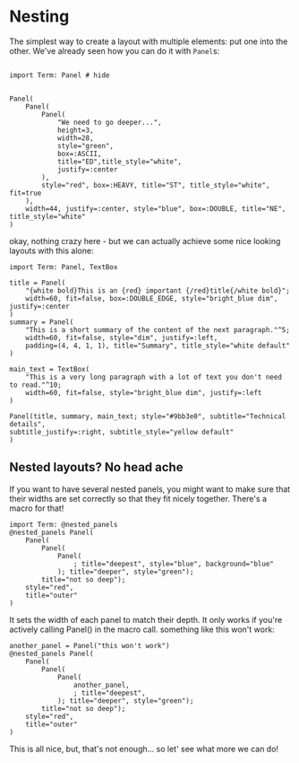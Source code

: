 # Nesting

The simplest way to create a layout with multiple elements: put one into the other.
We've already seen how you can do it with `Panel`s:

```@example nesting

import Term: Panel # hide


Panel(
    Panel(
        Panel(
            "We need to go deeper...",
            height=3,
            width=28,
            style="green",
            box=:ASCII,
            title="ED",title_style="white",
            justify=:center
        ),
        style="red", box=:HEAVY, title="ST", title_style="white", fit=true
    ),
    width=44, justify=:center, style="blue", box=:DOUBLE, title="NE", title_style="white"
)

```


okay, nothing crazy here - but we can actually achieve some nice looking layouts with this alone:

```@example nesting
import Term: Panel, TextBox

title = Panel(
    "{white bold}This is an {red} important {/red}title{/white bold}";
    width=60, fit=false, box=:DOUBLE_EDGE, style="bright_blue dim", justify=:center
)
summary = Panel(
    "This is a short summary of the content of the next paragraph."^5;
    width=60, fit=false, style="dim", justify=:left,
    padding=(4, 4, 1, 1), title="Summary", title_style="white default"
)

main_text = TextBox(
    "This is a very long paragraph with a lot of text you don't need to read."^10;
    width=60, fit=false, style="bright_blue dim", justify=:left
)

Panel(title, summary, main_text; style="#9bb3e0", subtitle="Technical details", 
subtitle_justify=:right, subtitle_style="yellow default"
)
```

## Nested layouts? No head ache
If you want to have several nested panels, you might want to make sure that their widths are set correctly so that they fit nicely together. There's a macro for that!

```@example nesting
import Term: @nested_panels
@nested_panels Panel(
    Panel(
        Panel(
            Panel(
                ; title="deepest", style="blue", background="blue"
            ); title="deeper", style="green");
        title="not so deep");
    style="red",
    title="outer"
) 
```
It sets the width of each panel to match their depth. It only works if you're actively calling Panel() in the macro call.
something like this won't work:
```@example nesting
another_panel = Panel("this won't work")
@nested_panels Panel(
    Panel(
        Panel(
            Panel(
                another_panel,
                ; title="deepest", 
            ); title="deeper", style="green");
        title="not so deep");
    style="red",
    title="outer"
) 

```


This is all nice, but, that's not enough... so let' see what more we can do!


